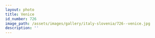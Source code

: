 ```yaml
---
layout: photo
title: Venice
id_number: 726
image_path: /assets/images/gallery/italy-slovenia/726--venice.jpg
description: ''
---
```


